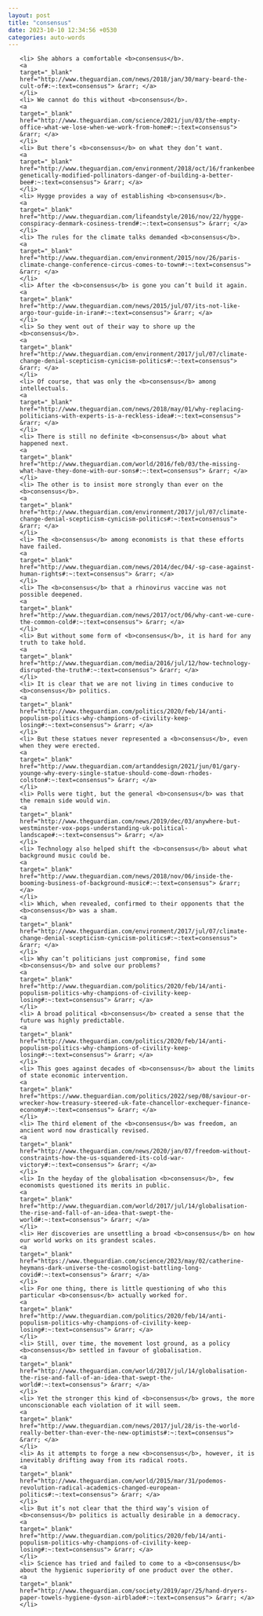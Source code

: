 ```yaml
---
layout: post
title: "consensus"
date: 2023-10-10 12:34:56 +0530
categories: auto-words
---
```

<ol>

    <li> She abhors a comfortable <b>consensus</b>.
    <a 
    target="_blank" 
    href="http://www.theguardian.com/news/2018/jan/30/mary-beard-the-cult-of#:~:text=consensus"> &rarr; </a>
    </li>
    <li> We cannot do this without <b>consensus</b>.
    <a 
    target="_blank" 
    href="http://www.theguardian.com/science/2021/jun/03/the-empty-office-what-we-lose-when-we-work-from-home#:~:text=consensus"> &rarr; </a>
    </li>
    <li> But there’s <b>consensus</b> on what they don’t want.
    <a 
    target="_blank" 
    href="http://www.theguardian.com/environment/2018/oct/16/frankenbees-genetically-modified-pollinators-danger-of-building-a-better-bee#:~:text=consensus"> &rarr; </a>
    </li>
    <li> Hygge provides a way of establishing <b>consensus</b>.
    <a 
    target="_blank" 
    href="http://www.theguardian.com/lifeandstyle/2016/nov/22/hygge-conspiracy-denmark-cosiness-trend#:~:text=consensus"> &rarr; </a>
    </li>
    <li> The rules for the climate talks demanded <b>consensus</b>.
    <a 
    target="_blank" 
    href="http://www.theguardian.com/environment/2015/nov/26/paris-climate-change-conference-circus-comes-to-town#:~:text=consensus"> &rarr; </a>
    </li>
    <li> After the <b>consensus</b> is gone you can’t build it again.
    <a 
    target="_blank" 
    href="http://www.theguardian.com/news/2015/jul/07/its-not-like-argo-tour-guide-in-iran#:~:text=consensus"> &rarr; </a>
    </li>
    <li> So they went out of their way to shore up the <b>consensus</b>.
    <a 
    target="_blank" 
    href="http://www.theguardian.com/environment/2017/jul/07/climate-change-denial-scepticism-cynicism-politics#:~:text=consensus"> &rarr; </a>
    </li>
    <li> Of course, that was only the <b>consensus</b> among intellectuals.
    <a 
    target="_blank" 
    href="http://www.theguardian.com/news/2018/may/01/why-replacing-politicians-with-experts-is-a-reckless-idea#:~:text=consensus"> &rarr; </a>
    </li>
    <li> There is still no definite <b>consensus</b> about what happened next.
    <a 
    target="_blank" 
    href="http://www.theguardian.com/world/2016/feb/03/the-missing-what-have-they-done-with-our-sons#:~:text=consensus"> &rarr; </a>
    </li>
    <li> The other is to insist more strongly than ever on the <b>consensus</b>.
    <a 
    target="_blank" 
    href="http://www.theguardian.com/environment/2017/jul/07/climate-change-denial-scepticism-cynicism-politics#:~:text=consensus"> &rarr; </a>
    </li>
    <li> The <b>consensus</b> among economists is that these efforts have failed.
    <a 
    target="_blank" 
    href="http://www.theguardian.com/news/2014/dec/04/-sp-case-against-human-rights#:~:text=consensus"> &rarr; </a>
    </li>
    <li> The <b>consensus</b> that a rhinovirus vaccine was not possible deepened.
    <a 
    target="_blank" 
    href="http://www.theguardian.com/news/2017/oct/06/why-cant-we-cure-the-common-cold#:~:text=consensus"> &rarr; </a>
    </li>
    <li> But without some form of <b>consensus</b>, it is hard for any truth to take hold.
    <a 
    target="_blank" 
    href="http://www.theguardian.com/media/2016/jul/12/how-technology-disrupted-the-truth#:~:text=consensus"> &rarr; </a>
    </li>
    <li> It is clear that we are not living in times conducive to <b>consensus</b> politics.
    <a 
    target="_blank" 
    href="http://www.theguardian.com/politics/2020/feb/14/anti-populism-politics-why-champions-of-civility-keep-losing#:~:text=consensus"> &rarr; </a>
    </li>
    <li> But these statues never represented a <b>consensus</b>, even when they were erected.
    <a 
    target="_blank" 
    href="http://www.theguardian.com/artanddesign/2021/jun/01/gary-younge-why-every-single-statue-should-come-down-rhodes-colston#:~:text=consensus"> &rarr; </a>
    </li>
    <li> Polls were tight, but the general <b>consensus</b> was that the remain side would win.
    <a 
    target="_blank" 
    href="http://www.theguardian.com/news/2019/dec/03/anywhere-but-westminster-vox-pops-understanding-uk-political-landscape#:~:text=consensus"> &rarr; </a>
    </li>
    <li> Technology also helped shift the <b>consensus</b> about what background music could be.
    <a 
    target="_blank" 
    href="http://www.theguardian.com/news/2018/nov/06/inside-the-booming-business-of-background-music#:~:text=consensus"> &rarr; </a>
    </li>
    <li> Which, when revealed, confirmed to their opponents that the <b>consensus</b> was a sham.
    <a 
    target="_blank" 
    href="http://www.theguardian.com/environment/2017/jul/07/climate-change-denial-scepticism-cynicism-politics#:~:text=consensus"> &rarr; </a>
    </li>
    <li> Why can’t politicians just compromise, find some <b>consensus</b> and solve our problems?
    <a 
    target="_blank" 
    href="http://www.theguardian.com/politics/2020/feb/14/anti-populism-politics-why-champions-of-civility-keep-losing#:~:text=consensus"> &rarr; </a>
    </li>
    <li> A broad political <b>consensus</b> created a sense that the future was highly predictable.
    <a 
    target="_blank" 
    href="http://www.theguardian.com/politics/2020/feb/14/anti-populism-politics-why-champions-of-civility-keep-losing#:~:text=consensus"> &rarr; </a>
    </li>
    <li> This goes against decades of <b>consensus</b> about the limits of state economic intervention.
    <a 
    target="_blank" 
    href="https://www.theguardian.com/politics/2022/sep/08/saviour-or-wrecker-how-treasury-steered-uk-fate-chancellor-exchequer-finance-economy#:~:text=consensus"> &rarr; </a>
    </li>
    <li> The third element of the <b>consensus</b> was freedom, an ancient word now drastically revised.
    <a 
    target="_blank" 
    href="http://www.theguardian.com/news/2020/jan/07/freedom-without-constraints-how-the-us-squandered-its-cold-war-victory#:~:text=consensus"> &rarr; </a>
    </li>
    <li> In the heyday of the globalisation <b>consensus</b>, few economists questioned its merits in public.
    <a 
    target="_blank" 
    href="http://www.theguardian.com/world/2017/jul/14/globalisation-the-rise-and-fall-of-an-idea-that-swept-the-world#:~:text=consensus"> &rarr; </a>
    </li>
    <li> Her discoveries are unsettling a broad <b>consensus</b> on how our world works on its grandest scales.
    <a 
    target="_blank" 
    href="https://www.theguardian.com/science/2023/may/02/catherine-heymans-dark-universe-the-cosmologist-battling-long-covid#:~:text=consensus"> &rarr; </a>
    </li>
    <li> For one thing, there is little questioning of who this particular <b>consensus</b> actually worked for.
    <a 
    target="_blank" 
    href="http://www.theguardian.com/politics/2020/feb/14/anti-populism-politics-why-champions-of-civility-keep-losing#:~:text=consensus"> &rarr; </a>
    </li>
    <li> Still, over time, the movement lost ground, as a policy <b>consensus</b> settled in favour of globalisation.
    <a 
    target="_blank" 
    href="http://www.theguardian.com/world/2017/jul/14/globalisation-the-rise-and-fall-of-an-idea-that-swept-the-world#:~:text=consensus"> &rarr; </a>
    </li>
    <li> Yet the stronger this kind of <b>consensus</b> grows, the more unconscionable each violation of it will seem.
    <a 
    target="_blank" 
    href="http://www.theguardian.com/news/2017/jul/28/is-the-world-really-better-than-ever-the-new-optimists#:~:text=consensus"> &rarr; </a>
    </li>
    <li> As it attempts to forge a new <b>consensus</b>, however, it is inevitably drifting away from its radical roots.
    <a 
    target="_blank" 
    href="http://www.theguardian.com/world/2015/mar/31/podemos-revolution-radical-academics-changed-european-politics#:~:text=consensus"> &rarr; </a>
    </li>
    <li> But it’s not clear that the third way’s vision of <b>consensus</b> politics is actually desirable in a democracy.
    <a 
    target="_blank" 
    href="http://www.theguardian.com/politics/2020/feb/14/anti-populism-politics-why-champions-of-civility-keep-losing#:~:text=consensus"> &rarr; </a>
    </li>
    <li> Science has tried and failed to come to a <b>consensus</b> about the hygienic superiority of one product over the other.
    <a 
    target="_blank" 
    href="http://www.theguardian.com/society/2019/apr/25/hand-dryers-paper-towels-hygiene-dyson-airblade#:~:text=consensus"> &rarr; </a>
    </li>